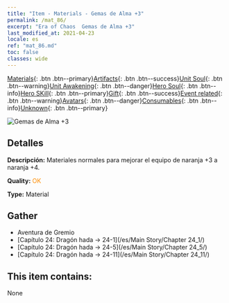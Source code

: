 ```yaml
---
title: "Item - Materials - Gemas de Alma +3"
permalink: /mat_86/
excerpt: "Era of Chaos  Gemas de Alma +3"
last_modified_at: 2021-04-23
locale: es
ref: "mat_86.md"
toc: false
classes: wide
---
```

 [Materials](/ItemsES/){: .btn .btn--primary}[Artifacts](/ItemsES/Artifacts/){: .btn .btn--success}[Unit Soul](/ItemsES/UnitSoul/){: .btn .btn--warning}[Unit Awakening](/ItemsES/UnitAwakening/){: .btn .btn--danger}[Hero Soul](/ItemsES/HeroSoul/){: .btn .btn--info}[Hero SKill](/ItemsES/HeroSkill/){: .btn .btn--primary}[Gift](/ItemsES/Gift/){: .btn .btn--success}[Event related](/ItemsES/Events/){: .btn .btn--warning}[Avatars](/ItemsES/Avatars/){: .btn .btn--danger}[Consumables](/ItemsES/Consumables/){: .btn .btn--info}[Unknown](/ItemsES/Unknown/){: .btn .btn--primary}

 ![Gemas de Alma +3](/images/t/i_cailiao_baoshi3.png)

## Detalles
 **Descripción:** Materiales normales para mejorar el equipo de naranja +3 a naranja +4.

 **Quality:** <span style="color: #FF8C00">OK</span>

 **Type:** Material

## Gather

*    Aventura de Gremio 
*    [Capítulo 24: Dragón hada -> 24-1](/es/Main Story/Chapter 24_1/) 
*    [Capítulo 24: Dragón hada -> 24-5](/es/Main Story/Chapter 24_5/) 
*    [Capítulo 24: Dragón hada -> 24-11](/es/Main Story/Chapter 24_11/) 

## This item contains:

  None


